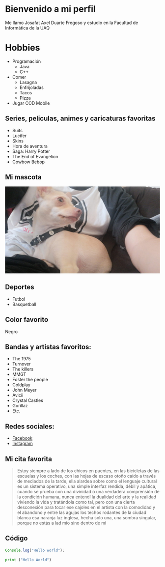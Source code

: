 # Bienvenido a mi perfil 

Me llamo Josafat Axel Duarte Fregoso y estudio en la Facultad de Informática de la UAQ

# Hobbies
- Programación 
    - Java
    - C++
- Comer 
    - Lasagna
    - Enfrijoladas
    - Tacos
    - Pizza 
- Jugar COD Mobile

## Series, peliculas, animes y caricaturas favoritas
- Suits
- Lucifer
- Skins
- Hora de aventura
- Saga: Harry Potter
- The End of Evangelion
- Cowbow Bebop

## Mi mascota
![Picture](https://github.com/JD1975/repositorio/blob/1fb28ea49689a618a2c25b69a8a7f4c8ed290ed4/MASCOTA.jpeg)

## Deportes
- Futbol
- Basquetball

## Color favorito
Negro

## Bandas y artistas favoritos:
- The 1975
- Turnover
- The killers
- MMGT
- Foster the people
- Coldplay
- John Meyer
- Avicii
- Crystal Castles
- Gorillaz
- Etc.

## Redes sociales:
- [Facebook](https://www.facebook.com/josafat.duarte5)
- [Instagram](https://www.instagram.com/josafat_duarte)

## Mi cita favorita
> Estoy siempre a lado de los chicos en puentes, en las bicicletas de las escuelas y los coches, con las hojas de escaso otoño caído a través de mediados de la tarde, ella alardea sobre como el lenguaje cultural es un sistema operativo, una simple interfaz rendida, débil y apática, cuando se prueba con una divinidad o una verdadera comprensión de la condición humana, nunca entendí la dualidad del arte y la realidad viviendo la vida y tratándola como tal, pero con una cierta desconexión para tocar ese cajoles en el artista con la comodidad y el abandono y entre las agujas los techos rodantes de la ciudad blanca esa naranja luz inglesa, hecha solo una, una sombra singular, porque no estás a lad mío sino dentro de mi
## Código

````javascript
Console.log("Hello world");
````

````python
print ("Hello World")
````


